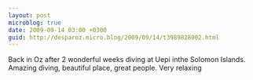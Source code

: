 ```yaml
---
layout: post
microblog: true
date: 2009-09-14 03:00 +0300
guid: http://desparoz.micro.blog/2009/09/14/t3989828002.html
---
```

Back in Oz after 2 wonderful weeks diving at Uepi inthe Solomon Islands. Amazing diving, beautiful place, great people. Very relaxing
